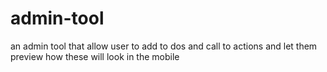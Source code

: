 # admin-tool
an admin tool that allow user to add to dos and call to actions and let them preview how these will look in the mobile
